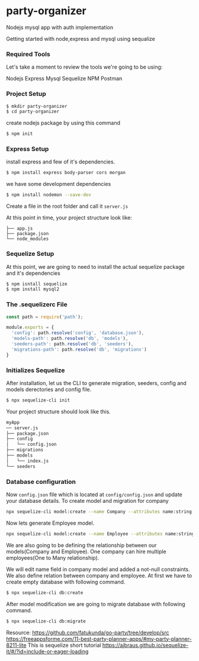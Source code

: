 # party-organizer
Nodejs mysql app with auth implementation


Getting started with node,express and mysql using sequalize

### Required Tools
Let's take a moment to review the tools we're going to be using:

Nodejs
Express
Mysql
Sequelize 
NPM
Postman

### Project Setup
```sh
$ mkdir party-organizer
$ cd party-organizer
```
create nodejs package by using this command

```sh
$ npm init
```
### Express Setup

install express and few of it's dependencies.
```sh
$ npm install express body-parser cors morgan
```

we have some development dependencies

```sh
$ npm install nodemon --save-dev
```
Create a file in the root folder and call it `server.js`

At this point in time, your project structure look like:

```
├── app.js
├── package.json
└── node_modules
```
### Sequelize Setup
At this point, we are going to need to install the actual sequelize package and it's dependencies

```sh
$ npm isntall sequelize 
$ npm install mysql2
```
### The .sequelizerc File
```js
const path = require('path');

module.exports = {
  'config': path.resolve('config', 'database.json'),
  'models-path': path.resolve('db', 'models'),
  'seeders-path': path.resolve('db', 'seeders'),
  'migrations-path': path.resolve('db', 'migrations')
}
```

### Initializes Sequelize
After installation, let us the CLI to generate migration, seeders, config and models derectories and config file.
```sh
$ npx sequelize-cli init
```
Your project structure should look like this.
```sh
myApp
── server.js
├── package.json
├── config
│   └── config.json
├── migrations
├── models
│   └── index.js
└── seeders
```
### Database configuration
Now `config.json` file which is located at `config/config.json` and update your database details.
To create model and migration for company
```sh
npx sequelize-cli model:create --name Company --attributes name:string
```
Now lets generate Employee model. 
```sh
npx sequelize-cli model:create --name Employee --attributes name:string,designation:string,salary:number
```
We are also going to be defining the relationship between our models(Company and Employee). One company can hire multiple employees(One to Many relationship).

We will edit name field in company model and added a not-null constraints.
We also define relation between company and employee.
At first we have to create empty database with following command.

```sh
$ npx sequelize-cli db:create
```
After model modification we are going to migrate database with following command.

```sh
$ npx sequelize-cli db:migrate
```
Resource:
https://github.com/fatukunda/go-party/tree/develop/src
https://freeappsforme.com/11-best-party-planner-apps/#my-party-planner-8211-lite
This is sequelize short tutorial
https://ajbraus.github.io/sequelize-it/#/?id=include-or-eager-loading

